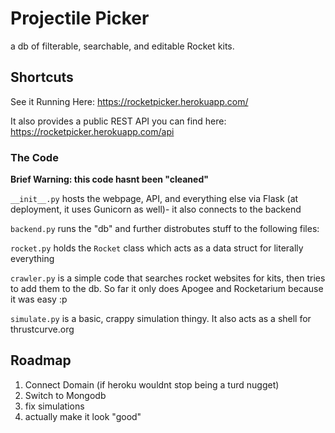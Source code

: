 # Projectile Picker
a db of filterable, searchable, and editable Rocket kits.

## Shortcuts

See it Running Here: https://rocketpicker.herokuapp.com/

It also provides a public REST API you can find here: https://rocketpicker.herokuapp.com/api


### The Code

**Brief Warning: this code hasnt been "cleaned"**

`__init__.py` hosts the webpage, API, and everything else via Flask (at deployment, it uses Gunicorn as well)- it also connects to the backend

`backend.py` runs the "db" and further distrobutes stuff to the following files:

`rocket.py` holds the `Rocket` class which acts as a data struct for literally everything

`crawler.py` is a simple code that searches rocket websites for kits, then tries to add them to the db. So far it only does Apogee and Rocketarium because it was easy :p

`simulate.py` is a basic, crappy simulation thingy. It also acts as a shell for thrustcurve.org 

## Roadmap

1. Connect Domain (if heroku wouldnt stop being a turd nugget)
2. Switch to Mongodb
3. fix simulations
4. actually make it look "good"

